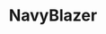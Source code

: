 ---
title: NavyBlazer
crosslinks:
- malefashionadvice
- NavyBlazer_irl
- Watchexchange
- Watches
- preppy
- supremeclothing
- gundeals
- Volvo
- DeepFriedMemes
- malelivingspace
- Drama
- Serendipity
- Atlanta
- goodyearwelt
- whitepeoplegifs
- frugalmalefashion
- teenagers
---